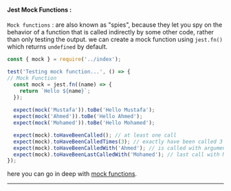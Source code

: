 #### Jest Mock Functions :

`Mock functions` : are also known as "spies", because they let you spy on the behavior of a function that is called indirectly by some other code, rather than only testing the output.
we can create a mock function using `jest.fn()` which returns `undefined` by default.

```javascript
const { mock } = require('../index');

test('Testing mock function...', () => {
// Mock Function
  const mock = jest.fn((name) => {
    return `Hello ${name}`;
  });
 
  expect(mock('Mustafa')).toBe('Hello Mustafa');
  expect(mock('Ahmed')).toBe('Hello Ahmed');
  expect(mock('Mohamed')).toBe('Hello Mohamed');

  expect(mock).toHaveBeenCalled(); // at least one call
  expect(mock).toHaveBeenCalledTimes(3); // exactly have been called 3 times
  expect(mock).toHaveBeenCalledWith('Ahmed'); // is called with argument Ahmed
  expect(mock).toHaveBeenLastCalledWith('Mohamed'); // last call with Mohamed
});
```

here you can go in deep with [mock functions](https://jestjs.io/docs/mock-function-api).

---